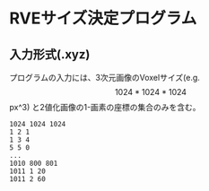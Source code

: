 # RVEサイズ決定プログラム

## 入力形式(.xyz)
プログラムの入力には、3次元画像のVoxelサイズ(e.g. $$1024*1024*1024$$ px^3)
と2値化画像の1-画素の座標の集合のみを含む。
```
1024 1024 1024
1 2 1
1 3 4
5 5 0
...
1010 800 801
1011 1 20
1011 2 60
```
